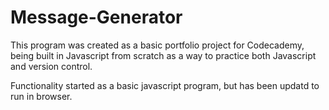 # Message-Generator

This program was created as a basic portfolio project for Codecademy, being built in Javascript from scratch as a way to practice both Javascript and version control.

Functionality started as a basic javascript program, but has been updatd to run in browser.
